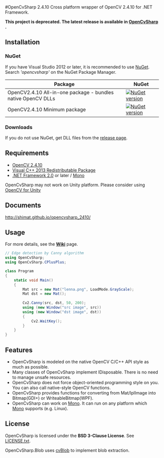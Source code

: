 #OpenCvSharp 2.4.10
Cross platform wrapper of OpenCV 2.4.10 for .NET Framework.

**This project is deprecated. The latest release is available in [OpenCvSharp](https://github.com/shimat/opencvsharp) .**

## Installation
### NuGet
If you have Visual Studio 2012 or later, it is recommended to use [NuGet](http://www.nuget.org/). Search *'opencvsharp'* on the NuGet Package Manager.

| Package                                                      | NuGet                                                                                                                      |
|--------------------------------------------------------------|----------------------------------------------------------------------------------------------------------------------------|
| OpenCV2.4.10 All-in-one package - bundles native OpenCV DLLs | [![NuGet version](https://badge.fury.io/nu/OpenCvSharp-AnyCPU.svg)](https://badge.fury.io/nu/OpenCvSharp-AnyCPU)           |
| OpenCV2.4.10 Minimum package                                 | [![NuGet version](https://badge.fury.io/nu/OpenCvSharp-WithoutDll.svg)](https://badge.fury.io/nu/OpenCvSharp-WithoutDll)   |

### Downloads
If you do not use NuGet, get DLL files from the [release page](https://github.com/shimat/opencvsharp_2410/releases).

## Requirements
* [OpenCV 2.4.10](http://opencv.org/)
* [Visual C++ 2013 Redistributable Package](http://www.microsoft.com/en-US/download/details.aspx?id=30679) 
* [.NET Framework 2.0](http://www.microsoft.com/ja-jp/download/details.aspx?id=1639) or later / [Mono](http://www.mono-project.com/Main_Page)

OpenCvSharp may not work on Unity platform. Please consider using [OpenCV for Unity](https://www.assetstore.unity3d.com/en/#!/content/21088)

## Documents
http://shimat.github.io/opencvsharp_2410/

## Usage
For more details, see the **[Wiki](https://github.com/shimat/opencvsharp_2410/wiki)** page.

```C#
// Edge detection by Canny algorithm
using OpenCvSharp;
using OpenCvSharp.CPlusPlus; 

class Program 
{
    static void Main() 
    {
        Mat src = new Mat("lenna.png", LoadMode.GrayScale);
        Mat dst = new Mat();
        
        Cv2.Canny(src, dst, 50, 200);
        using (new Window("src image", src)) 
        using (new Window("dst image", dst)) 
        {
            Cv2.WaitKey();
        }
    }
}
```

## Features
* OpenCvSharp is modeled on the native OpenCV C/C++ API style as much as possible.
* Many classes of OpenCvSharp implement IDisposable. There is no need to manage unsafe resources. 
* OpenCvSharp does not force object-oriented programming style on you. You can also call native-style OpenCV functions.
* OpenCvSharp provides functions for converting from Mat/IplImage into Bitmap(GDI+) or WriteableBitmap(WPF).
* OpenCvSharp can work on [Mono](http://www.mono-project.com/Main_Page). It can run on any platform which [Mono](http://www.mono-project.com/Main_Page) supports (e.g. Linux). 

## License
OpenCvSharp is licensed under the 
**BSD 3-Clause License**. See [LICENSE.txt](https://github.com/shimat/opencvsharp/blob/master/LICENSE.txt).

OpenCvSharp.Blob uses [cvBlob](https://code.google.com/p/cvblob/) to implement blob extraction.
